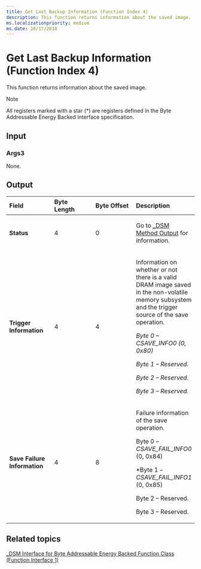```yaml
---
title: Get Last Backup Information (Function Index 4)
description: This function returns information about the saved image.
ms.localizationpriority: medium
ms.date: 10/17/2018
---
```


# Get Last Backup Information (Function Index 4)


This function returns information about the saved image.

> [!NOTE]
> All registers marked with a star (\*) are registers defined in the Byte Addressable Energy Backed Interface specification.

 

## <span id="Input"></span><span id="input"></span><span id="INPUT"></span>Input


### <span id="Args3"></span><span id="args3"></span><span id="ARGS3"></span>Args3

None.

## <span id="Output"></span><span id="output"></span><span id="OUTPUT"></span>Output


<table>
<colgroup>
<col width="25%" />
<col width="25%" />
<col width="25%" />
<col width="25%" />
</colgroup>
<thead>
<tr class="header">
<th align="left">Field</th>
<th align="left">Byte Length</th>
<th align="left">Byte Offset</th>
<th align="left">Description</th>
</tr>
</thead>
<tbody>
<tr class="odd">
<td align="left"><strong>Status</strong></td>
<td align="left">4</td>
<td align="left">0</td>
<td align="left"><p>Go to <a href="-dsm-interface-for-byte-addressable-energy-backed-function-class--function-interface-1-.md" data-raw-source="[_DSM Method Output](-dsm-interface-for-byte-addressable-energy-backed-function-class--function-interface-1-.md)">_DSM Method Output</a> for information.</p></td>
</tr>
<tr class="even">
<td align="left"><strong>Trigger Information</strong></td>
<td align="left">4</td>
<td align="left">4</td>
<td align="left"><p>Information on whether or not there is a valid DRAM image saved in the non-volatile memory subsystem and the trigger source of the save operation.</p>
<p><em>Byte 0 – <em>CSAVE_INFO0</em> (0, 0x80)</p>
<p>Byte 1 – Reserved.</p>
<p>Byte 2 – Reserved.</p>
<p>Byte 3 – Reserved.</p></td>
</tr>
<tr class="odd">
<td align="left"><strong>Save Failure Information</strong></td>
<td align="left">4</td>
<td align="left">8</td>
<td align="left"><p>Failure information of the save operation.</p>
<p></em>Byte 0 – <em>CSAVE_FAIL_INFO0</em> (0, 0x84)</p>
<p>*Byte 1 – <em>CSAVE_FAIL_INFO1</em> (0, 0x85)</p>
<p>Byte 2 – Reserved.</p>
<p>Byte 3 – Reserved.</p></td>
</tr>
</tbody>
</table>

 

## <span id="related_topics"></span>Related topics


[\_DSM Interface for Byte Addressable Energy Backed Function Class (Function Interface 1)](-dsm-interface-for-byte-addressable-energy-backed-function-class--function-interface-1-.md)

 

 






